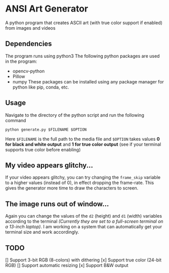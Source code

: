 # ANSI Art Generator
A python program that creates ASCII art (with true color support if enabled) from images and videos

## Dependencies
The program runs using python3
The following python packages are used in the program:
- opencv-python
- Pillow
- numpy
These packages can be installed using any package manager for python like pip, conda, etc.

## Usage
Navigate to the directory of the python script and run the following command
```shell
python generate.py $FILENAME $OPTION
```
Here `$FILENAME` is the full path to the media file and `$OPTION` takes values **0 for black and white output** and **1 for true color output** (see if your terminal supports true color before enabling)

## My video appears glitchy...
If your video appears glitchy, you can try changing the `frame_skip` variable to a higher values (instead of 0), in effect dropping the frame-rate. This gives the generator more time to draw the characters to screen.

## The image runs out of window...
Again you can change the values of the `d2` (height) and `d1` (width) variables according to the terminal *(Currently they are set to a full-screen terminal on a 13-inch laptop)*. I am working on a system that can automatically get your terminal size and work accordingly.

## TODO
[] Support 3-bit RGB (8-colors) with dithering
[x] Support true color (24-bit RGB)
[] Support automatic resizing
[x] Support B&W output